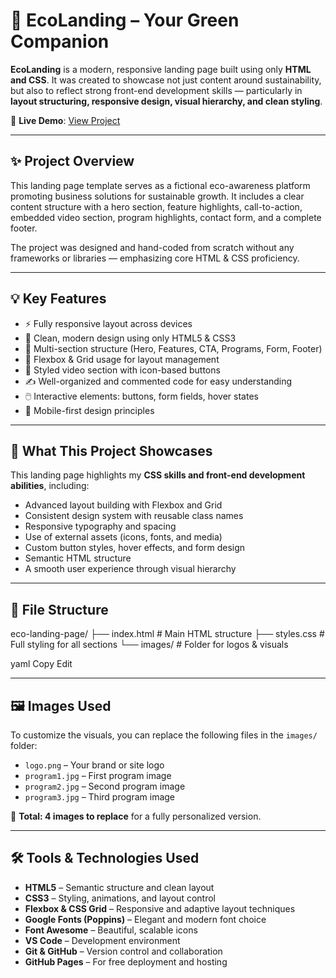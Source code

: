 # 🌿 EcoLanding – Your Green Companion

**EcoLanding** is a modern, responsive landing page built using only **HTML and CSS**. It was created to showcase not just content around sustainability, but also to reflect strong front-end development skills — particularly in **layout structuring, responsive design, visual hierarchy, and clean styling**.

🔗 **Live Demo**: [View Project](https://maryam-hytham.github.io/eco-landing-page/)

---

## ✨ Project Overview

This landing page template serves as a fictional eco-awareness platform promoting business solutions for sustainable growth. It includes a clear content structure with a hero section, feature highlights, call-to-action, embedded video section, program highlights, contact form, and a complete footer.

The project was designed and hand-coded from scratch without any frameworks or libraries — emphasizing core HTML & CSS proficiency.

---

## 💡 Key Features

- ⚡ Fully responsive layout across devices  
- 🎨 Clean, modern design using only HTML5 & CSS3  
- 🧭 Multi-section structure (Hero, Features, CTA, Programs, Form, Footer)  
- 📐 Flexbox & Grid usage for layout management  
- 🎥 Styled video section with icon-based buttons  
- ✍️ Well-organized and commented code for easy understanding  
- 🖱️ Interactive elements: buttons, form fields, hover states  
- 📱 Mobile-first design principles

---

## 🧠 What This Project Showcases

This landing page highlights my **CSS skills and front-end development abilities**, including:

- Advanced layout building with Flexbox and Grid
- Consistent design system with reusable class names
- Responsive typography and spacing
- Use of external assets (icons, fonts, and media)
- Custom button styles, hover effects, and form design
- Semantic HTML structure
- A smooth user experience through visual hierarchy

---

## 📁 File Structure
eco-landing-page/
├── index.html # Main HTML structure
├── styles.css # Full styling for all sections
└── images/ # Folder for logos & visuals

yaml
Copy
Edit


---

## 🖼️ Images Used

To customize the visuals, you can replace the following files in the `images/` folder:

- `logo.png` – Your brand or site logo  
- `program1.jpg` – First program image  
- `program2.jpg` – Second program image  
- `program3.jpg` – Third program image

🔄 **Total: 4 images to replace** for a fully personalized version.

---

## 🛠️ Tools & Technologies Used

- **HTML5** – Semantic structure and clean layout
- **CSS3** – Styling, animations, and layout control
- **Flexbox & CSS Grid** – Responsive and adaptive layout techniques
- **Google Fonts (Poppins)** – Elegant and modern font choice
- **Font Awesome** – Beautiful, scalable icons
- **VS Code** – Development environment
- **Git & GitHub** – Version control and collaboration
- **GitHub Pages** – For free deployment and hosting
